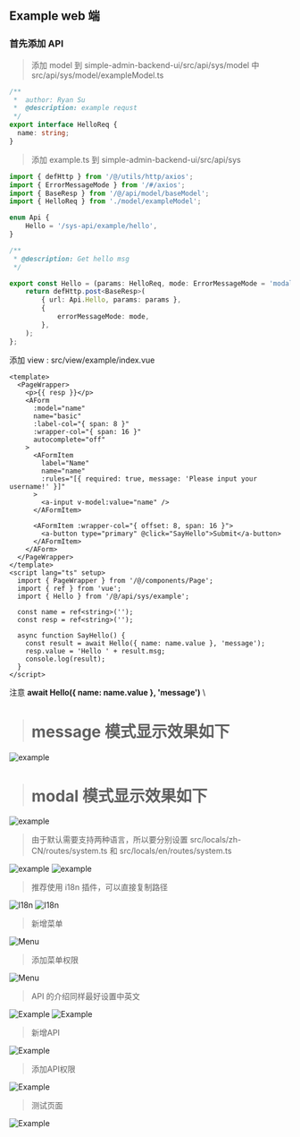 ## Example web 端

### 首先添加 API

> 添加 model 到 simple-admin-backend-ui/src/api/sys/model 中
src/api/sys/model/exampleModel.ts
```typescript
/**
 *  author: Ryan Su
 *  @description: example requst
 */
export interface HelloReq {
  name: string;
}

```
> 添加 example.ts 到 simple-admin-backend-ui/src/api/sys
```typescript
import { defHttp } from '/@/utils/http/axios';
import { ErrorMessageMode } from '/#/axios';
import { BaseResp } from '/@/api/model/baseModel';
import { HelloReq } from './model/exampleModel';

enum Api {
    Hello = '/sys-api/example/hello',
}

/**
 * @description: Get hello msg
 */

export const Hello = (params: HelloReq, mode: ErrorMessageMode = 'modal') => {
    return defHttp.post<BaseResp>(
        { url: Api.Hello, params: params },
        {
            errorMessageMode: mode,
        },
    );
};

```

添加 view :  src/view/example/index.vue

```vue
<template>
  <PageWrapper>
    <p>{{ resp }}</p>
    <AForm
      :model="name"
      name="basic"
      :label-col="{ span: 8 }"
      :wrapper-col="{ span: 16 }"
      autocomplete="off"
    >
      <AFormItem
        label="Name"
        name="name"
        :rules="[{ required: true, message: 'Please input your username!' }]"
      >
        <a-input v-model:value="name" />
      </AFormItem>

      <AFormItem :wrapper-col="{ offset: 8, span: 16 }">
        <a-button type="primary" @click="SayHello">Submit</a-button>
      </AFormItem>
    </AForm>
  </PageWrapper>
</template>
<script lang="ts" setup>
  import { PageWrapper } from '/@/components/Page';
  import { ref } from 'vue';
  import { Hello } from '/@/api/sys/example';

  const name = ref<string>('');
  const resp = ref<string>('');

  async function SayHello() {
    const result = await Hello({ name: name.value }, 'message');
    resp.value = 'Hello ' + result.msg;
    console.log(result);
  }
</script>
```

注意 **await Hello({ name: name.value }, 'message')** \
># message 模式显示效果如下
![example](../../assets/example_validator_message_mode.png)
># modal 模式显示效果如下
![example](../../assets/example_validator_modal_mode.png)



> 由于默认需要支持两种语言，所以要分别设置 src/locals/zh-CN/routes/system.ts  和  src/locals/en/routes/system.ts 

![example](../../assets/example_zh_title.png)
![example](../../assets/example_en_title.png)

> 推荐使用 i18n 插件，可以直接复制路径 

![I18n](../../assets/i18n_ext.png)
![I18n](../../assets/copy_translation_path.png)

> 新增菜单

![Menu](../../assets/add_example_menu.png)

> 添加菜单权限

![Menu](../../assets/add_example_authority.png)

> API 的介绍同样最好设置中英文

![Example](../../assets/example_api_desc_title_en.png)
![Example](../../assets/example_api_desc_title_zh.png)

> 新增API

![Example](../../assets/add_example_api_zh.png)

> 添加API权限

![Example](../../assets/add_example_authority_zh.png)

> 测试页面

![Example](../../assets/example_page.png)

